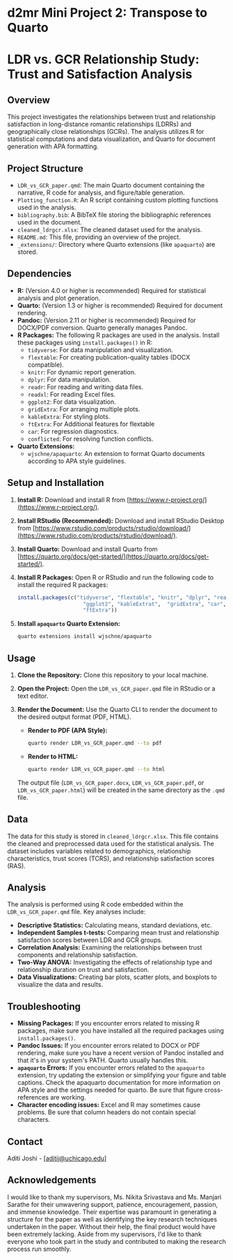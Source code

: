 # d2mr Mini Project 2: Transpose to Quarto 

# LDR vs. GCR Relationship Study: Trust and Satisfaction Analysis

## Overview

This project investigates the relationships between trust and relationship satisfaction in long-distance romantic relationships (LDRRs) and geographically close relationships (GCRs). The analysis utilizes R for statistical computations and data visualization, and Quarto for document generation with APA formatting.

## Project Structure

*   `LDR_vs_GCR_paper.qmd`: The main Quarto document containing the narrative, R code for analysis, and figure/table generation.
*   `Plotting_function.R`: An R script containing custom plotting functions used in the analysis.
*   `bibliography.bib`: A BibTeX file storing the bibliographic references used in the document.
*   `cleaned_ldrgcr.xlsx`: The cleaned dataset used for the analysis.
*   `README.md`: This file, providing an overview of the project.
*   `_extensions/`: Directory where Quarto extensions (like `apaquarto`) are stored.

## Dependencies

*   **R:** (Version 4.0 or higher is recommended) Required for statistical analysis and plot generation.
*   **Quarto:** (Version 1.3 or higher is recommended)  Required for document rendering.
*   **Pandoc:** (Version 2.11 or higher is recommended) Required for DOCX/PDF conversion.  Quarto generally manages Pandoc.
*   **R Packages:** The following R packages are used in the analysis. Install these packages using `install.packages()` in R:
    *   `tidyverse`: For data manipulation and visualization.
    *   `flextable`: For creating publication-quality tables (DOCX compatible).
    *   `knitr`: For dynamic report generation.
    *   `dplyr`: For data manipulation.
    *   `readr`: For reading and writing data files.
    *   `readxl`: For reading Excel files.
    *   `ggplot2`: For data visualization.
    *   `gridExtra`: For arranging multiple plots.
    *   `kableExtra`: For styling plots.
    *   `ftExtra`: For Additional features for flextable
    *   `car`: For regression diagnostics.
    *   `conflicted`: For resolving function conflicts.
*   **Quarto Extensions:**
    *   `wjschne/apaquarto`: An extension to format Quarto documents according to APA style guidelines.

## Setup and Installation

1.  **Install R:** Download and install R from [https://www.r-project.org/](https://www.r-project.org/).
2.  **Install RStudio (Recommended):** Download and install RStudio Desktop from [https://www.rstudio.com/products/rstudio/download/](https://www.rstudio.com/products/rstudio/download/).
3.  **Install Quarto:** Download and install Quarto from [https://quarto.org/docs/get-started/](https://quarto.org/docs/get-started/).
4.  **Install R Packages:** Open R or RStudio and run the following code to install the required R packages:

    ```R
    install.packages(c("tidyverse", "flextable", "knitr", "dplyr", "readr", "readxl",
                         "ggplot2", "kableExtrat",  "gridExtra", "car", "conflicted"
                         "ftExtra"))
    ```

5.  **Install `apaquarto` Quarto Extension:**
    ```bash
    quarto extensions install wjschne/apaquarto
    ```

## Usage

1.  **Clone the Repository:** Clone this repository to your local machine.
2.  **Open the Project:** Open the `LDR_vs_GCR_paper.qmd` file in RStudio or a text editor.
3.  **Render the Document:** Use the Quarto CLI to render the document to the desired output format (PDF, HTML).

    *   **Render to PDF (APA Style):**
        ```bash
        quarto render LDR_vs_GCR_paper.qmd --to pdf
        ```

    *   **Render to HTML:**
        ```bash
        quarto render LDR_vs_GCR_paper.qmd --to html
        ```

    The output file (`LDR_vs_GCR_paper.docx`, `LDR_vs_GCR_paper.pdf`, or `LDR_vs_GCR_paper.html`) will be created in the same directory as the `.qmd` file.

## Data

The data for this study is stored in `cleaned_ldrgcr.xlsx`. This file contains the cleaned and preprocessed data used for the statistical analysis.  The dataset includes variables related to demographics, relationship characteristics, trust scores (TCRS), and relationship satisfaction scores (RAS).

## Analysis

The analysis is performed using R code embedded within the `LDR_vs_GCR_paper.qmd` file. Key analyses include:

*   **Descriptive Statistics:** Calculating means, standard deviations, etc.
*   **Independent Samples t-tests:** Comparing mean trust and relationship satisfaction scores between LDR and GCR groups.
*   **Correlation Analysis:** Examining the relationships between trust components and relationship satisfaction.
*   **Two-Way ANOVA:**  Investigating the effects of relationship type and relationship duration on trust and satisfaction.
*   **Data Visualizations:**  Creating bar plots, scatter plots, and boxplots to visualize the data and results.

## Troubleshooting

*   **Missing Packages:** If you encounter errors related to missing R packages, make sure you have installed all the required packages using `install.packages()`.
*   **Pandoc Issues:** If you encounter errors related to DOCX or PDF rendering, make sure you have a recent version of Pandoc installed and that it's in your system's PATH. Quarto usually handles this.
*   **`apaquarto` Errors:** If you encounter errors related to the `apaquarto` extension, try updating the extension or simplifying your figure and table captions. Check the apaquarto documentation for more information on APA style and the settings needed for quarto.  Be sure that figure cross-references are working.
*   **Character encoding issues:** Excel and R may sometimes cause problems.  Be sure that column headers do not contain special characters.

## Contact

Aditi Joshi - [aditij@uchicago.edu]

## Acknowledgements

I would like to thank my supervisors, Ms. Nikita Srivastava and Ms. Manjari Sarathe for their unwavering support, patience, encouragement, passion, and immense knowledge. Their expertise was paramount in generating a structure for the paper as well as identifying the key research techniques undertaken in the paper. Without their help, the final product would have been extremely lacking. Aside from my supervisors, I'd like to thank everyone who took part in the study and contributed to making the research process run smoothly.